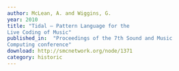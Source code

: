 ```yaml
---
author: McLean, A. and Wiggins, G.
year: 2010
title: "Tidal – Pattern Language for the
Live Coding of Music"
published_in:  "Proceedings of the 7th Sound and Music
Computing conference"
download: http://smcnetwork.org/node/1371
category: historic
---
```

